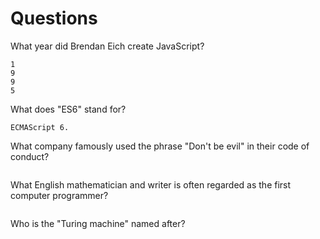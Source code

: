 # Questions

What year did Brendan Eich create JavaScript?

```
1
9
9
5

```

What does "ES6" stand for?

```
ECMAScript 6.
```

What company famously used the phrase "Don't be evil" in their code of conduct?

```

```

What English mathematician and writer is often regarded as the first computer programmer?

```

```

Who is the "Turing machine" named after?

```

```
